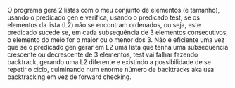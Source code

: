 O programa gera 2 listas com o meu conjunto de elementos (e tamanho), usando o predicado gen e verifica, usando o predicado test, se os elementos da lista (L2) não se encontram ordenados, ou seja, este predicado sucede se, em cada subsequência de 3 elementos consecutivos, o elemento do meio for o maior ou o menor dos 3.
Não é eficiente uma vez que se o predicado gen gerar em L2 uma lista que tenha uma subsequencia crescente ou decrescente de 3 elementos, test vai falhar fazendo backtrack, gerando uma L2 diferente e existindo a possibilidade de se repetir o ciclo, culminando num enorme número de backtracks aka usa backtracking em vez de forward checking.